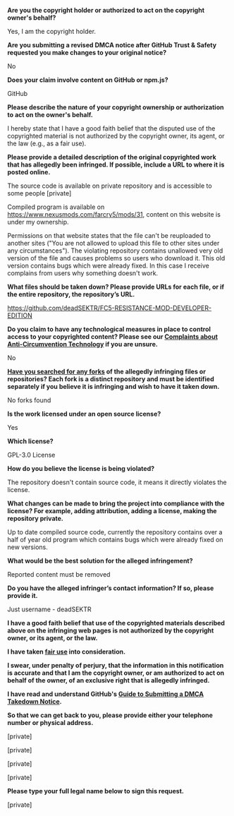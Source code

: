 **Are you the copyright holder or authorized to act on the copyright owner's behalf?**

Yes, I am the copyright holder.

**Are you submitting a revised DMCA notice after GitHub Trust & Safety requested you make changes to your original notice?**

No

**Does your claim involve content on GitHub or npm.js?**

GitHub

**Please describe the nature of your copyright ownership or authorization to act on the owner's behalf.**

I hereby state that I have a good faith belief that the disputed use of the copyrighted material is not authorized by the copyright owner, its agent, or the law (e.g., as a fair use).

**Please provide a detailed description of the original copyrighted work that has allegedly been infringed. If possible, include a URL to where it is posted online.**

The source code is available on private repository and is accessible to some people [private]

Compiled program is available on https://www.nexusmods.com/farcry5/mods/31, content on this website is under my ownership.

Permissions on that website states that the file can't be reuploaded to another sites ("You are not allowed to upload this file to other sites under any circumstances"). The violating repository contains unallowed very old version of the file and causes problems so users who download it. This old version contains bugs which were already fixed. In this case I receive complains from users why something doesn't work.

**What files should be taken down? Please provide URLs for each file, or if the entire repository, the repository’s URL.**

https://github.com/deadSEKTR/FC5-RESISTANCE-MOD-DEVELOPER-EDITION

**Do you claim to have any technological measures in place to control access to your copyrighted content? Please see our <a href="https://docs.github.com/articles/guide-to-submitting-a-dmca-takedown-notice#complaints-about-anti-circumvention-technology">Complaints about Anti-Circumvention Technology</a> if you are unsure.**

No

**<a href="https://docs.github.com/articles/dmca-takedown-policy#b-what-about-forks-or-whats-a-fork">Have you searched for any forks</a> of the allegedly infringing files or repositories? Each fork is a distinct repository and must be identified separately if you believe it is infringing and wish to have it taken down.**

No forks found

**Is the work licensed under an open source license?**

Yes

**Which license?**

GPL-3.0 License

**How do you believe the license is being violated?**

The repository doesn't contain source code, it means it directly violates the license.

**What changes can be made to bring the project into compliance with the license? For example, adding attribution, adding a license, making the repository private.**

Up to date compiled source code, currently the repository contains over a half of year old program which contains bugs which were already fixed on new versions.

**What would be the best solution for the alleged infringement?**

Reported content must be removed

**Do you have the alleged infringer’s contact information? If so, please provide it.**

Just username - deadSEKTR

**I have a good faith belief that use of the copyrighted materials described above on the infringing web pages is not authorized by the copyright owner, or its agent, or the law.**

**I have taken <a href="https://www.lumendatabase.org/topics/22">fair use</a> into consideration.**

**I swear, under penalty of perjury, that the information in this notification is accurate and that I am the copyright owner, or am authorized to act on behalf of the owner, of an exclusive right that is allegedly infringed.**

**I have read and understand GitHub's <a href="https://docs.github.com/articles/guide-to-submitting-a-dmca-takedown-notice/">Guide to Submitting a DMCA Takedown Notice</a>.**

**So that we can get back to you, please provide either your telephone number or physical address.**

[private]

[private]

[private]

[private]

**Please type your full legal name below to sign this request.**

[private]

